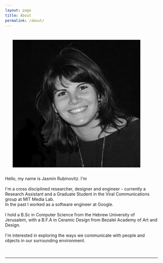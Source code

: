 ```yaml
---
layout: page
title: About
permalink: /about/
---
```


<img class="col one right" src="/img/prof_pic.jpg" style="padding:25px">

<div>
Hello, my name is Jasmin Rubinovitz. I'm <span class="changing"></span>
<br>
<br>
I'm a cross disciplined researcher, designer and engineer - currently a Research Assistant and a Graduate Student in the Viral Communications group at MIT Media Lab.
<br>
In the past I worked as a software engineer at Google.  
<br>
<br>
I hold a B.Sc in Computer Science from the Hebrew University of Jerusalem, with a B.F.A in Ceramic Design from Bezalel Academy of Art and Design.  
<br>
<br>
I'm interested in exploring the ways we communicate with people and objects in our surrounding environment.
<br>
<br>
<!-- <a target="_blank" href="/JasminRubinovitzCv.pdf" >My CV</a> -->
</div>

<br/>
<hr/>
<br/>
<span class="contacticon center">
	<a href="mailto:jasrub@media.mit.com"><i class="fa fa-envelope-square"></i></a>
	<a href="https://github.com/jasrub" target="_blank"><i class="fa fa-github-square"></i></a>
	<a href="https://il.linkedin.com/pub/jasmin-rubinovitz/a5/a91/9b1" target="_blank"><i class="fa fa-linkedin-square"></i></a>
	<a href="https://www.facebook.com/jasmin.rubinovitz" target="_blank"><i class="fa fa-facebook-square"></i></a>
</span>

<script src="https://ajax.googleapis.com/ajax/libs/jquery/3.1.1/jquery.min.js"></script>

<script type="text/javascript">
	{% include js/typed.js %}
</script>
<script>
  $(function(){
      $(".changing").typed({
        strings: ["a maker.", "a developer.", "a designer.", "an artist.", "a researcher."],
        typeSpeed: 50,
				backDelay: 2000,
				showCursor: false,
				loop: true
      });
  });
</script>
